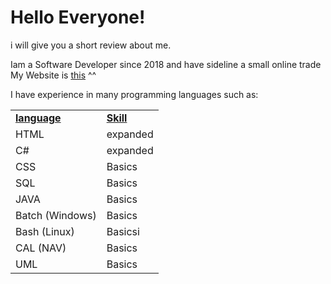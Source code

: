 # Hello Everyone!
i will give you a short review about me.

Iam a Software Developer since 2018 and have sideline a small online trade
My Website is <a href="https://Patrickkranig-merchandise.de.tl">this</a> ^^

I have experience in many programming languages such as:
<table>
<tr>
  <td><b><u>language</u><td><b><u>Skill</u>
<tr>
  <td>HTML</td><td>expanded</td>
<tr>
  <td>C#</td><td>expanded</td>
<tr>
  <td>CSS</td><td>Basics</td>
<tr>
  <td>SQL</td><td>Basics</td>
<tr>
  <td>JAVA</td><td>Basics</td>
<tr>
  <td>Batch (Windows)</td><td>Basics</td>
<tr>
  <td>Bash (Linux)</td><td>Basicsi</td>
<tr>
  <td>CAL (NAV)</td><td>Basics</td>
<tr>
  <td>UML</td><td>Basics</td>
